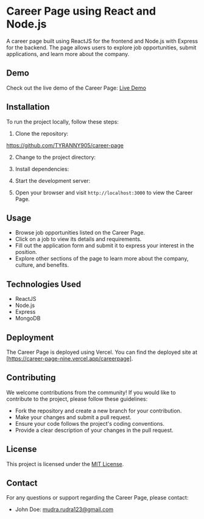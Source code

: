 # Career Page using React and Node.js


A career page built using ReactJS for the frontend and Node.js with Express for the backend. The page allows users to explore job opportunities, submit applications, and learn more about the company.

## Demo

Check out the live demo of the Career Page: [Live Demo](https://career-page-git-main-tyranny905.vercel.app)

## Installation

To run the project locally, follow these steps:

1. Clone the repository:

https://github.com/TYRANNY905/career-page

2. Change to the project directory:

3. Install dependencies:

4. Start the development server:


5. Open your browser and visit `http://localhost:3000` to view the Career Page.

## Usage

- Browse job opportunities listed on the Career Page.
- Click on a job to view its details and requirements.
- Fill out the application form and submit it to express your interest in the position.
- Explore other sections of the page to learn more about the company, culture, and benefits.

## Technologies Used

- ReactJS
- Node.js
- Express
- MongoDB

## Deployment

The Career Page is deployed using Vercel. You can find the deployed site at [https://career-page-nine.vercel.app/careerpage].

## Contributing

We welcome contributions from the community! If you would like to contribute to the project, please follow these guidelines:
- Fork the repository and create a new branch for your contribution.
- Make your changes and submit a pull request.
- Ensure your code follows the project's coding conventions.
- Provide a clear description of your changes in the pull request.

## License

This project is licensed under the [MIT License](LICENSE).

## Contact

For any questions or support regarding the Career Page, please contact:
- John Doe: mudra.rudra123@gmail.com 
